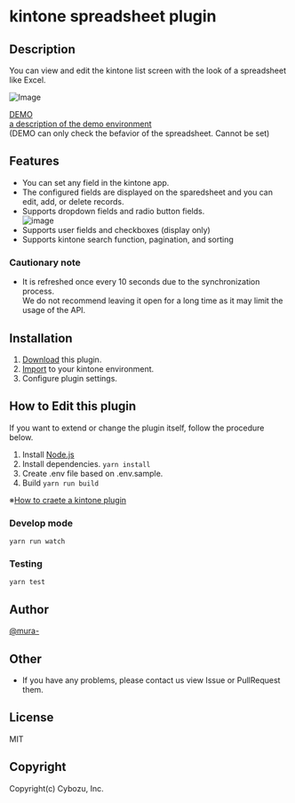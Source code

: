 # kintone spreadsheet plugin

## Description

You can view and edit the kintone list screen with the look of a spreadsheet like Excel.

![Image](https://raw.githubusercontent.com/mura-/kintone-spreadsheet-no-longer-maintained/master/image.gif)

[DEMO](https://dev-demo.cybozu.com/k/39/)  
[a description of the demo environment](https://cybozudev.zendesk.com/hc/ja/articles/208217653)  
(DEMO can only check the befavior of the spreadsheet. Cannot be set)

## Features

- You can set any field in the kintone app.
- The configured fields are displayed on the sparedsheet and you can edit, add, or delete records.
- Supports dropdown fields and radio button fields.  
  ![image](https://raw.githubusercontent.com/mura-/kintone-spreadsheet-no-longer-maintained/master/dropdown.gif)
- Supports user fields and checkboxes (display only)
- Supports kintone search function, pagination, and sorting

### Cautionary note

- It is refreshed once every 10 seconds due to the synchronization process.  
  We do not recommend leaving it open for a long time as it may limit the usage of the API.

## Installation

1. [Download](https://github.com/mura-/kintone-spreadsheet/releases/) this plugin.
1. [Import](https://help.cybozu.com/en/k/admin/plugin.html) to your kintone environment.
1. Configure plugin settings.

## How to Edit this plugin

If you want to extend or change the plugin itself, follow the procedure below.

1. Install [Node.js](https://nodejs.org/en/)
1. Install dependencies.
   `yarn install`
1. Create .env file based on .env.sample.
1. Build
   `yarn run build`

※[How to craete a kintone plugin](https://cybozudev.zendesk.com/hc/ja/articles/203455680-kintone-%E3%83%97%E3%83%A9%E3%82%B0%E3%82%A4%E3%83%B3%E9%96%8B%E7%99%BA%E6%89%8B%E9%A0%86)

### Develop mode

`yarn run watch`

### Testing

`yarn test`

## Author

[@mura-](https://www.facebook.com/kazuki.murahama)

## Other

- If you have any problems, please contact us view Issue or PullRequest them.

## License

MIT

## Copyright

Copyright(c) Cybozu, Inc.